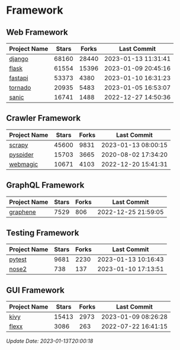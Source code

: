 # Framework

## Web Framework
| Project Name | Stars | Forks | Last Commit |
| ------------ | ----- | ----- | ----------- |
| [django](https://github.com/django/django) | 68160 | 28440 | 2023-01-13 11:31:41 |
| [flask](https://github.com/pallets/flask) | 61554 | 15396 | 2023-01-09 20:45:16 |
| [fastapi](https://github.com/tiangolo/fastapi) | 53373 | 4380 | 2023-01-10 16:31:23 |
| [tornado](https://github.com/tornadoweb/tornado) | 20935 | 5483 | 2023-01-05 16:53:07 |
| [sanic](https://github.com/sanic-org/sanic) | 16741 | 1488 | 2022-12-27 14:50:36 |

## Crawler Framework
| Project Name | Stars | Forks | Last Commit |
| ------------ | ----- | ----- | ----------- |
| [scrapy](https://github.com/scrapy/scrapy) | 45600 | 9831 | 2023-01-13 08:00:15 |
| [pyspider](https://github.com/binux/pyspider) | 15703 | 3665 | 2020-08-02 17:34:20 |
| [webmagic](https://github.com/code4craft/webmagic) | 10671 | 4103 | 2022-12-20 15:41:31 |

## GraphQL Framework
| Project Name | Stars | Forks | Last Commit |
| ------------ | ----- | ----- | ----------- |
| [graphene](https://github.com/graphql-python/graphene) | 7529 | 806 | 2022-12-25 21:59:05 |

## Testing Framework
| Project Name | Stars | Forks | Last Commit |
| ------------ | ----- | ----- | ----------- |
| [pytest](https://github.com/pytest-dev/pytest) | 9681 | 2230 | 2023-01-13 10:16:43 |
| [nose2](https://github.com/nose-devs/nose2) | 738 | 137 | 2023-01-10 17:13:51 |

## GUI Framework
| Project Name | Stars | Forks | Last Commit |
| ------------ | ----- | ----- | ----------- |
| [kivy](https://github.com/kivy/kivy) | 15413 | 2973 | 2023-01-09 08:26:28 |
| [flexx](https://github.com/flexxui/flexx) | 3086 | 263 | 2022-07-22 16:41:15 |

*Update Date: 2023-01-13T20:00:18*